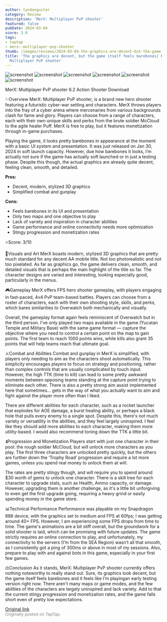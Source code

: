 ```yaml
---
author: lyndonguitar
category: Review
description: 'MerX: Multiplayer PvP shooter'
featured: false
pubDate: 2024-03-04
score: 3.0
tags:
- taptap
- merx:-multiplayer-pvp-shooter
thumb: /images/reviews/2024-03-04-the-graphics-are-decent-but-the-game-itself-feels-barebones-review---merx-multiplayer-pvp-0.avif
title: 'The graphics are decent, but the game itself feels barebones| Review - MerX:
  Multiplayer PvP shooter'
---
```


<div class="gallery">
  <img src="/images/reviews/2024-03-04-the-graphics-are-decent-but-the-game-itself-feels-barebones-review---merx-multiplayer-pvp-0.avif" alt="screenshot" />
  <img src="/images/reviews/2024-03-04-the-graphics-are-decent-but-the-game-itself-feels-barebones-review---merx-multiplayer-pvp-1.avif" alt="screenshot" />
  <img src="/images/reviews/2024-03-04-the-graphics-are-decent-but-the-game-itself-feels-barebones-review---merx-multiplayer-pvp-2.avif" alt="screenshot" />
  <img src="/images/reviews/2024-03-04-the-graphics-are-decent-but-the-game-itself-feels-barebones-review---merx-multiplayer-pvp-3.avif" alt="screenshot" />
  <img src="/images/reviews/2024-03-04-the-graphics-are-decent-but-the-game-itself-feels-barebones-review---merx-multiplayer-pvp-4.avif" alt="screenshot" />
  <img src="/images/reviews/2024-03-04-the-graphics-are-decent-but-the-game-itself-feels-barebones-review---merx-multiplayer-pvp-5.avif" alt="screenshot" />
</div>

MerX: Multiplayer PvP shooter
6.2
Action
Shooter
Download

✨Overview
MerX: Multiplayer PvP shooter, is a brand new hero shooter featuring a futuristic cyber-war setting and characters. MerX throws players into the fray of a cyber arena where mercenaries from various backgrounds clash for fame and glory. Players can choose from a range of characters, each with their own unique skills and perks from the brute soldier McCloud to the agile healer Puff. MerX is free to play, but it features monetization through in-game purchases.

Playing the game, it looks pretty barebones in appearance at the moment with a basic UI system and presentation. It was just released on Jan 30, 2024 in soft launch capacity. However, due how barebones it looks, I’m actually not sure if the game has actually soft launched or in just a testing phase. Despite this though, the actual graphics are already quite decent, feeling clean, smooth, and detailed.


**Pros:**
- Decent, modern, stylized 3D graphics
- Simplified combat and gunplay



**Cons:**
- Feels barebones in its UI and presentation
- Only two maps and one objective to play
- Lack of variety and inspiration in character abilities
- Game performance and online connectivity needs more optimization
- Stingy progression and monetization rates


⭐️Score: 3/10

🎨Visuals and Art
MerX boasts modern, stylized 3D graphics that are pretty much standard for any decent AA mobile title. Not too photorealistic and not too pixelated. As far as graphics go, the game delivers clean, smooth, and detailed visuals that is perhaps the main highlight of the title so far. The character designs are varied and interesting, looking especially good, particularly in the menus.

🎮Gameplay
MerX offers FPS hero shooter gameplay, with players engaging in fast-paced, 4v4 PvP team-based battles. Players can choose from a roster of characters, each with their own shooting style, skills, and perks, which bares similarities to Overwatch both mechanically and visually.

Overall, the gameplay format again feels reminiscent of Overwatch but in the third person. I've only played two maps available in the game (Yucatan Temple and Military Base) with the same game format — capture the objective where you need to control a certain point on the map to gain points. The first team to reach 1000 points wins, while kills also grant 35 points that will help teams reach that ultimate goal.

⚔️Combat and Abilities
Combat and gunplay in MerX is simplified, with players only needing to aim as the characters shoot automatically. This simplicity encourages players to focus on strategy and positioning, rather than complex controls that are usually complicated by touch input. However, the high TTK (time to kill) can lead to some pretty awkward moments between opposing teams standing at the capture point trying to eliminate each other. There is also a pretty strong aim assist implemented here that sometimes... gets in the way of what you actually want to aim and fight against the player more often than I liked.

There are different abilities for each character, such as a rocket launcher that explodes for AOE damage, a burst healing ability, or perhaps a black hole that pulls every enemy to a single spot. Despite this, there's not much variety or versatility in the abilities, and they feel largely uninspired. I feel like they should add more abilities to each character, making them more utility-based. I would also recommend toning down the TTK a little bit.

⏫Progression and Monetization
Players start with just one character in their pool: the rough soldier McCloud, but will unlock more characters as you play. The first three characters are unlocked pretty quickly, but the others are further down the ‘Trophy Road’ progression and require a lot more games, unless you spend real money to unlock them at will.

The rates are pretty stingy though, and will require you to spend around $30 worth of gems to unlock one character. There is a skill tree for each character to upgrade stats, such as Health, Ammo capacity, or damage. However, upgrading them is another challenge, as it's a little bit unforgiving to even get the first upgrade going, requiring a heavy grind or easily spending money in the game store.

📊Technical Performance
Performance was playable on my Snapdragon 888 device, with the graphics set to medium and FPS at 60fps; I was getting around 40+ FPS. However, I am experiencing some FPS drops from time to time. The game's animations are a bit stiff overall, but the groundwork for a solid shooter is laid, which can be promising with future updates. The game strictly requires an online connection to play, and unfortunately, my connectivity to the servers (I’m from the SEA Region) wasn’t all that smooth, as I consistently got a ping of 300ms or above in most of my sessions. Also, prepare to play with and against bots in this game, especially in your first few games.

⚖️Conclusion
As it stands, MerX: Multiplayer PvP shooter currently offers nothing noteworthy to really stand out. Sure, its graphics look decent, but the game itself feels barebones and it feels like I’m playingan early testing version right now. There aren't many maps or game modes, and the few abilities of the characters are largely uninspired and lack variety. Add to that the current stingy progression and monetization rates, and the game falls short even of pretty low expectations.

[Original link](https://www.taptap.io/post/7083261)<br><span style="font-size: 0.95em; color: #888;">Originally posted on TapTap.</span>
